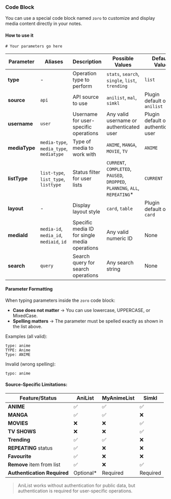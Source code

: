 ### Code Block

You can use a special code block named `zoro` to customize and display media content directly in your notes.  
#### How to use it  
```zoro
# Your parameters go here
```

| Parameter     | Aliases                                 | Description                                   | Possible Values                                                              | Default Value                        | Required For                   | Example Usage             |
| ------------- | --------------------------------------- | --------------------------------------------- | ---------------------------------------------------------------------------- | ------------------------------------ | ------------------------------ | ------------------------- |
| **type**      | -                                       | Operation type to perform                     | `stats`, `search`, `single`, `list`, `trending`                              | `list`                               | All operations                 | `type: stats`             |
| **source**    | `api`                                   | API source to use                             | `anilist`, `mal`, `simkl`                                                    | Plugin default or `anilist`          | All operations                 | `source: mal`             |
| **username**  | `user`                                  | Username for user-specific operations         | Any valid username or authenticated user                                     | Plugin default or authenticated user | `stats`, `list` operations     | `username: YourUsername`  |
| **mediaType** | `media-type`, `media_type`, `mediatype` | Type of media to work with                    | `ANIME`, `MANGA`, `MOVIE`, `TV`                                              | `ANIME`                              | All operations                 | `mediaType: MANGA`        |
| **listType**  | `list-type`, `list_type`, `listtype`    | Status filter for user lists                  | `CURRENT`, `COMPLETED`, `PAUSED`, `DROPPED`, `PLANNING`, `ALL`, `REPEATING`* | `CURRENT`                            | `list` operations              | `listType: COMPLETED`     |
| **layout**    | -                                       | Display layout style                          | `card`, `table`                                                              | Plugin default or `card`             | All display operations         | `layout: table`           |
| **mediaId**   | `media-id`, `media_id`, `mediaid`, `id` | Specific media ID for single media operations | Any valid numeric ID                                                         | None                                 | `single` operations            | `mediaId: 21`             |
| **search**    | `query`                                 | Search query for search operations            | Any search string                                                            | None                                 | `search` operations            | `search: Attack on Titan` |

#### Parameter Formatting  

When typing parameters inside the `zoro` code block:  
- **Case does not matter** → You can use lowercase, UPPERCASE, or MixedCase.  
- **Spelling matters** → The parameter must be spelled exactly as shown in the list above.

Examples (all valid):  
```zoro
type: anime
TYPE: Anime
Type: ANIME
```

Invalid (wrong spelling):
```zoro
typo: anime
```

#### **Source-Specific Limitations:**

| Feature/Status              | AniList   | MyAnimeList | Simkl    |
| --------------------------- | --------- | ----------- | -------- |
| **ANIME**                   | ✅         | ✅           | ✅        |
| **MANGA**                   | ✅         | ✅           | ❌        |
| **MOVIES**                  | ❌         | ❌           | ✅        |
| **TV SHOWS**                | ❌         | ❌           | ✅        |
| **Trending**                | ✅         | ✅           | ❌        |
| **REPEATING** status        | ✅         | ❌           | ❌        |
| **Favourite**               | ✅         | ❌           | ❌        |
| **Remove** item from list   | ✅         | ❌           | ✅        |
| **Authentication Required** | Optional* | Required    | Required |

> AniList works without authentication for public data, but authentication is required for user-specific operations.


